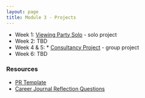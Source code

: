 ```yaml
---
layout: page
title: Module 3 - Projects
---
```


* Week 1: [Viewing Party Solo](./viewing_party_solo) - solo project
* Week 2: TBD<!-- * [Rails Engine Lite](./rails_engine_lite) - paired project-->
* Week 4 & 5: * [Consultancy Project](./consultancy) - group project
* Week 6: TBD<!-- * [Sweater Weather](./sweater_weather) - solo project -->


### Resources
- [PR Template](./pr_template)
- [Career Journal Reflection Questions](./career_journal)
